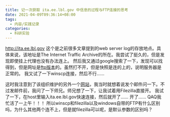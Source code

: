 ```yaml
---
title: 记一次获取 ita.ee.lbl.gov 中信息的过程与FTP连接的思考
date: 2021-04-09T09:36:14+08:00
tags:
  - 内容/实践记录
categories:
  - 科研实验
---
```


http://ita.ee.lbl.gov
这个是之前很多文章提到的web server log的存放地点。具体来说，该地址是The Internet Traffic Archive的所在。我尝试了挺久的，但是发现即使挂上代理也没有办法连上。
然后我又通过google搜索了一下，发现可以找得到，但是网址是[ftp版本](ftp://ita.ee.lbl.gov)的。虽然打不开，但是快照是连的上的，说明服务器是正常的。
我又试了一下winscp连接，然后不行……

这时我注意到了该组织维护的另外一个[网站](https://ee.lbl.gov/nrg.html)，我当时就想着说发个邮件问一下。不过发邮件前，我问了一下师兄。师兄想了一下，让我试着用Filezilla直接开。
我试了一下，在host里输入ita.ee.lbl.gov快速连接，然后就开了……
开了……
QAQ我忙活了一上午！！！
所以winscp和filezilla以及windows自带的FTP有什么区别吗，为什么其他两个连不上，但是就filezilla可以呢，是默认参数的区别吗？
